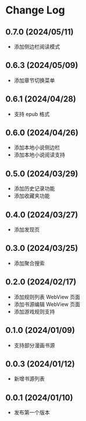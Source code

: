 # Change Log

## 0.7.0 (2024/05/11)

- 添加侧边栏阅读模式

## 0.6.3 (2024/05/09)

- 添加章节切换菜单

## 0.6.1 (2024/04/28)

- 支持 epub 格式

## 0.6.0 (2024/04/26)

- 添加本地小说侧边栏
- 添加本地小说阅读支持

## 0.5.0 (2024/03/29)

- 添加历史记录功能
- 添加收藏夹功能

## 0.4.0 (2024/03/27)

- 添加发现页

## 0.3.0 (2024/03/25)

- 添加聚合搜索

## 0.2.0 (2024/02/17)

- 添加规则列表 WebView 页面
- 添加书源编辑 WebView 页面
- 添加游戏规则支持

## 0.1.0 (2024/01/09)

- 支持部分漫画书源

## 0.0.3 (2024/01/12)

- 新增书源列表

## 0.0.1 (2024/01/10)

- 发布第一个版本
